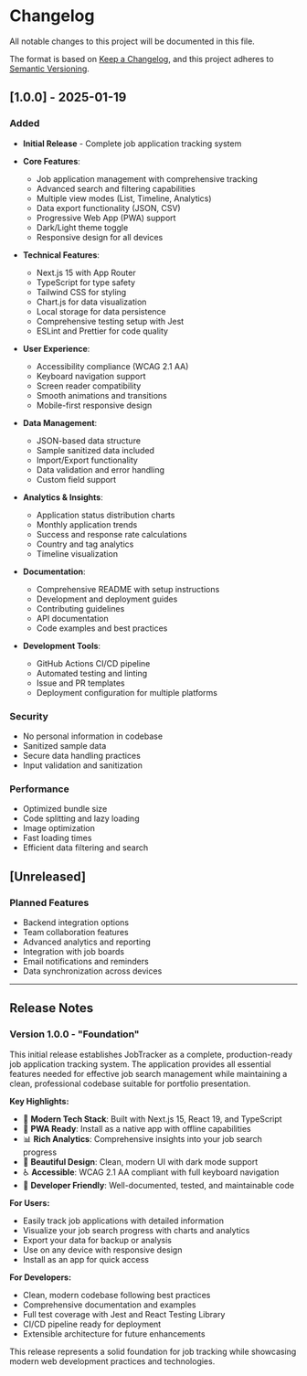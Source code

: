 # Changelog

All notable changes to this project will be documented in this file.

The format is based on [Keep a Changelog](https://keepachangelog.com/en/1.0.0/),
and this project adheres to [Semantic Versioning](https://semver.org/spec/v2.0.0.html).

## [1.0.0] - 2025-01-19

### Added
- **Initial Release** - Complete job application tracking system
- **Core Features**:
  - Job application management with comprehensive tracking
  - Advanced search and filtering capabilities
  - Multiple view modes (List, Timeline, Analytics)
  - Data export functionality (JSON, CSV)
  - Progressive Web App (PWA) support
  - Dark/Light theme toggle
  - Responsive design for all devices

- **Technical Features**:
  - Next.js 15 with App Router
  - TypeScript for type safety
  - Tailwind CSS for styling
  - Chart.js for data visualization
  - Local storage for data persistence
  - Comprehensive testing setup with Jest
  - ESLint and Prettier for code quality

- **User Experience**:
  - Accessibility compliance (WCAG 2.1 AA)
  - Keyboard navigation support
  - Screen reader compatibility
  - Smooth animations and transitions
  - Mobile-first responsive design

- **Data Management**:
  - JSON-based data structure
  - Sample sanitized data included
  - Import/Export functionality
  - Data validation and error handling
  - Custom field support

- **Analytics & Insights**:
  - Application status distribution charts
  - Monthly application trends
  - Success and response rate calculations
  - Country and tag analytics
  - Timeline visualization

- **Documentation**:
  - Comprehensive README with setup instructions
  - Development and deployment guides
  - Contributing guidelines
  - API documentation
  - Code examples and best practices

- **Development Tools**:
  - GitHub Actions CI/CD pipeline
  - Automated testing and linting
  - Issue and PR templates
  - Deployment configuration for multiple platforms

### Security
- No personal information in codebase
- Sanitized sample data
- Secure data handling practices
- Input validation and sanitization

### Performance
- Optimized bundle size
- Code splitting and lazy loading
- Image optimization
- Fast loading times
- Efficient data filtering and search

## [Unreleased]

### Planned Features
- Backend integration options
- Team collaboration features
- Advanced analytics and reporting
- Integration with job boards
- Email notifications and reminders
- Data synchronization across devices

---

## Release Notes

### Version 1.0.0 - "Foundation"

This initial release establishes JobTracker as a complete, production-ready job application tracking system. The application provides all essential features needed for effective job search management while maintaining a clean, professional codebase suitable for portfolio presentation.

**Key Highlights:**
- 🚀 **Modern Tech Stack**: Built with Next.js 15, React 19, and TypeScript
- 📱 **PWA Ready**: Install as a native app with offline capabilities
- 📊 **Rich Analytics**: Comprehensive insights into your job search progress
- 🎨 **Beautiful Design**: Clean, modern UI with dark mode support
- ♿ **Accessible**: WCAG 2.1 AA compliant with full keyboard navigation
- 🔧 **Developer Friendly**: Well-documented, tested, and maintainable code

**For Users:**
- Easily track job applications with detailed information
- Visualize your job search progress with charts and analytics
- Export your data for backup or analysis
- Use on any device with responsive design
- Install as an app for quick access

**For Developers:**
- Clean, modern codebase following best practices
- Comprehensive documentation and examples
- Full test coverage with Jest and React Testing Library
- CI/CD pipeline ready for deployment
- Extensible architecture for future enhancements

This release represents a solid foundation for job tracking while showcasing modern web development practices and technologies.